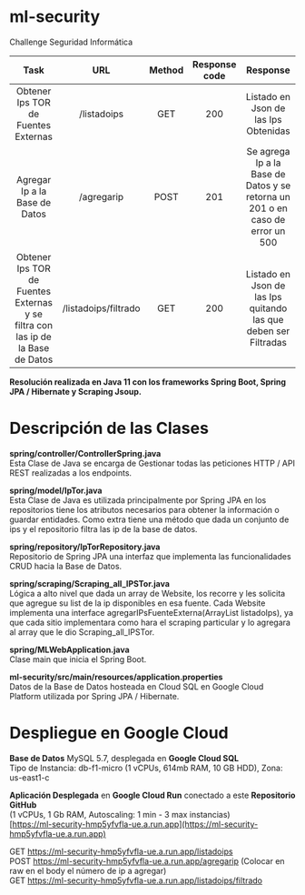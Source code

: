 # ml-security
Challenge Seguridad Informática

| Task | URL | Method | Response code | Response |
|:----:|:---:|:------:|:-------------:|:--------:|
| Obtener Ips TOR de Fuentes Externas| /listadoips | GET | 200 | Listado en Json de las Ips Obtenidas|
| Agregar Ip a la Base de Datos | /agregarip | POST | 201 | Se agrega Ip a la Base de Datos y se retorna un 201 o en caso de error un 500 | 
| Obtener Ips TOR de Fuentes Externas y se filtra con las ip de la Base de Datos | /listadoips/filtrado | GET | 200 | Listado en Json de las Ips quitando las que deben ser Filtradas |

**Resolución realizada en Java 11 con los frameworks Spring Boot, Spring JPA / Hibernate y Scraping Jsoup.**

# Descripción de las Clases

**spring/controller/ControllerSpring.java**\
Esta Clase de Java se encarga de Gestionar todas las peticiones HTTP / API REST realizadas a los endpoints.

**spring/model/IpTor.java**\
Esta Clase de Java es utilizada principalmente por Spring JPA en los repositorios tiene los atributos necesarios para obtener la información o guardar entidades. Como extra tiene una método que dada un conjunto de ips y el repositorio filtra las ip de la base de datos.

**spring/repository/IpTorRepository.java**\
Repositorio de Spring JPA una interfaz que implementa las funcionalidades CRUD hacia la Base de Datos.

**spring/scraping/Scraping_all_IPSTor.java**\
Lógica a alto nivel que dada un array de Website, los recorre y les solicita que agregue su list de la ip disponibles en esa fuente. Cada Website implementa una interface agregarIPsFuenteExterna(ArrayList<String> listadoIps), ya que cada sitio implementara como hara el scraping particular y lo agregara al array que le dio Scraping_all_IPSTor.
  
**spring/MLWebApplication.java**\
Clase main que inicia el Spring Boot.

**ml-security/src/main/resources/application.properties**\
Datos de la Base de Datos hosteada en Cloud SQL en Google Cloud Platform utilizada por Spring JPA / Hibernate.

# Despliegue en Google Cloud
**Base de Datos** MySQL 5.7, desplegada en **Google Cloud SQL**\
Tipo de Instancia: db-f1-micro (1 vCPUs, 614mb RAM, 10 GB HDD), Zona: us-east1-c

**Aplicación Desplegada** en **Google Cloud Run** conectado a este **Repositorio GitHub**\
(1 vCPUs, 1 Gb RAM, Autoscaling: 1 min - 3 max instancias)\
[https://ml-security-hmp5yfvfla-ue.a.run.app](https://ml-security-hmp5yfvfla-ue.a.run.app)

GET https://ml-security-hmp5yfvfla-ue.a.run.app/listadoips \
POST https://ml-security-hmp5yfvfla-ue.a.run.app/agregarip (Colocar en raw en el body el número de ip a agregar) \
GET https://ml-security-hmp5yfvfla-ue.a.run.app/listadoips/filtrado
